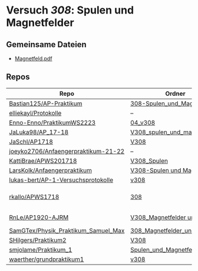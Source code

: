 # Versuch *308*: Spulen und Magnetfelder

## Gemeinsame Dateien
- [Magnetfeld.pdf](https://docs.google.com/viewer?url=https://raw.githubusercontent.com/JaLuka98/AP_17-18/master/V308_spulen_und_magnetfelder/data/Magnetfeld.pdf)

## Repos

|                                       Repo                                       |                                                           Ordner                                                            |                                                                                                                                                                                      PDFs                                                                                                                                                                                       |
|----------------------------------------------------------------------------------|-----------------------------------------------------------------------------------------------------------------------------|---------------------------------------------------------------------------------------------------------------------------------------------------------------------------------------------------------------------------------------------------------------------------------------------------------------------------------------------------------------------------------|
|[Bastian125/AP-Praktikum](../repo/Bastian125/AP-Praktikum)                        |[308-Spulen_und_Magnetfelder](https://github.com/Bastian125/AP/tree/master/308-Spulen_und_Magnetfelder)                      |[308 - Spulen und Magnetfelder.pdf](https://docs.google.com/viewer?url=https://raw.githubusercontent.com/Bastian125/AP-Praktikum/master/Versuche/308%20-%20Spulen%20und%20Magnetfelder.pdf)                                                                                                                                                                                      |
|[elliekayl/Protokolle](../repo/elliekayl/Protokolle)                              |–                                                                                                                            |[V308_Spulen_und_Magnetfelder.pdf](https://docs.google.com/viewer?url=https://raw.githubusercontent.com/elliekayl/Protokolle/master/V100-V354/V308_Spulen_und_Magnetfelder.pdf)                                                                                                                                                                                                  |
|[Enno-Enno/PraktikumWS2223](../repo/Enno-Enno/PraktikumWS2223)                    |[04_v308](https://github.com/Enno-Enno/PraktikumWS2223/tree/main/04_v308)                                                    |–                                                                                                                                                                                                                                                                                                                                                                                |
|[JaLuka98/AP_17-18](../repo/JaLuka98/AP_17-18)                                    |[V308_spulen_und_magnetfelder](https://github.com/JaLuka98/AP_17-18/tree/master/V308_spulen_und_magnetfelder)                |–                                                                                                                                                                                                                                                                                                                                                                                |
|[JaSchl/AP1718](../repo/JaSchl/AP1718)                                            |[V308](https://github.com/JaSchl/AP1718/tree/master/V308)                                                                    |[V308_2.pdf](https://docs.google.com/viewer?url=https://raw.githubusercontent.com/JaSchl/AP1718/master/V308/V308_2.pdf)                                                                                                                                                                                                                                                          |
|[joeyko2706/Anfaengerpraktikum-21-22](../repo/joeyko2706/Anfaengerpraktikum-21-22)|–                                                                                                                            |[V308-Korrektur.pdf](https://docs.google.com/viewer?url=https://raw.githubusercontent.com/joeyko2706/Anfaengerpraktikum-21-22/main/Protokolle/V308-Korrektur.pdf)                                                                                                                                                                                                                |
|[KattiBrae/APWS201718](../repo/KattiBrae/APWS201718)                              |[V308_Spulen](https://github.com/KattiBrae/APWS201718/tree/master/AP1/V308_Spulen)                                           |–                                                                                                                                                                                                                                                                                                                                                                                |
|[LarsKolk/Anfaengerpraktikum](../repo/LarsKolk/Anfaengerpraktikum)                |[V308-Spulen und Magnetfelder](https://github.com/LarsKolk/Anfaengerpraktikum/tree/master/V308-Spulen%20und%20Magnetfelder)  |[main.pdf](https://docs.google.com/viewer?url=https://raw.githubusercontent.com/LarsKolk/Anfaengerpraktikum/master/V308-Spulen%20und%20Magnetfelder/main.pdf)                                                                                                                                                                                                                    |
|[lukas-bert/AP-1-Versuchsprotokolle](../repo/lukas-bert/AP-1-Versuchsprotokolle)  |[v308](https://github.com/lukas-bert/AP-1-Versuchsprotokolle/tree/main/v308)                                                 |–                                                                                                                                                                                                                                                                                                                                                                                |
|[rkallo/APWS1718](../repo/rkallo/APWS1718)                                        |[308](https://github.com/rkallo/APWS1718/tree/master/308)                                                                    |[main.pdf](https://docs.google.com/viewer?url=https://raw.githubusercontent.com/rkallo/APWS1718/master/308/main.pdf)<br/>[main1.pdf](https://docs.google.com/viewer?url=https://raw.githubusercontent.com/rkallo/APWS1718/master/308/main1.pdf)<br/>[V308.pdf](https://docs.google.com/viewer?url=https://raw.githubusercontent.com/rkallo/APWS1718/master/308/V308.pdf)         |
|[RnLe/AP1920-AJRM](../repo/RnLe/AP1920-AJRM)                                      |[V308_Magnetfelder und Spulen](https://github.com/RnLe/AP1920-AJRM/tree/master/V308_Magnetfelder%20und%20Spulen)             |[V308 Magnetfelder und Spulen.pdf](https://docs.google.com/viewer?url=https://raw.githubusercontent.com/RnLe/AP1920-AJRM/master/V308_Magnetfelder%20und%20Spulen/V308%20Magnetfelder%20und%20Spulen.pdf)<br/>[V308Korrektur.pdf](https://docs.google.com/viewer?url=https://raw.githubusercontent.com/RnLe/AP1920-AJRM/master/V308_Magnetfelder%20und%20Spulen/V308Korrektur.pdf)|
|[SamGTex/Physik_Praktikum_Samuel_Max](../repo/SamGTex/Physik_Praktikum_Samuel_Max)|[308_Magnetfelder_und_Spulen](https://github.com/SamGTex/Physik_Praktikum_Samuel_Max/tree/master/308_Magnetfelder_und_Spulen)|–                                                                                                                                                                                                                                                                                                                                                                                |
|[SHilgers/Praktikum2](../repo/SHilgers/Praktikum2)                                |[V308](https://github.com/SHilgers/Praktikum2/tree/master/V308)                                                              |–                                                                                                                                                                                                                                                                                                                                                                                |
|[smjolame/Praktikum_1](../repo/smjolame/Praktikum_1)                              |[Spulen_und_Magnetfelder_308](https://github.com/smjolame/Praktikum_1/tree/master/Spulen_und_Magnetfelder_308)               |–                                                                                                                                                                                                                                                                                                                                                                                |
|[waerther/grundpraktikum1](../repo/waerther/grundpraktikum1)                      |[v308](https://github.com/waerther/grundpraktikum1/tree/main/v308)                                                           |–                                                                                                                                                                                                                                                                                                                                                                                |
